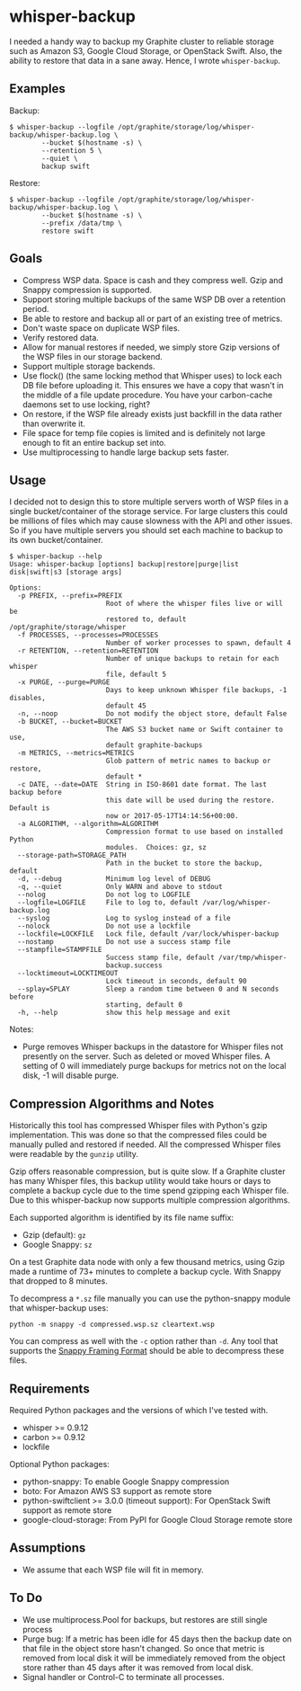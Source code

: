 whisper-backup
===============

I needed a handy way to backup my Graphite cluster to reliable storage such as
Amazon S3, Google Cloud Storage, or OpenStack Swift.  Also, the ability to
restore that data in a sane away.  Hence, I wrote `whisper-backup`.

Examples
--------

Backup:
```
$ whisper-backup --logfile /opt/graphite/storage/log/whisper-backup/whisper-backup.log \
        --bucket $(hostname -s) \
        --retention 5 \
        --quiet \
        backup swift
```

Restore:
```
$ whisper-backup --logfile /opt/graphite/storage/log/whisper-backup/whisper-backup.log \
        --bucket $(hostname -s) \
        --prefix /data/tmp \
        restore swift
```

Goals
-----

* Compress WSP data.  Space is cash and they compress well.  Gzip and Snappy
  compression is supported.
* Support storing multiple backups of the same WSP DB over a retention
  period.
* Be able to restore and backup all or part of an existing tree of metrics.
* Don't waste space on duplicate WSP files.
* Verify restored data.
* Allow for manual restores if needed, we simply store Gzip versions of the
  WSP files in our storage backend.
* Support multiple storage backends.
* Use flock() (the same locking method that Whisper uses) to lock each DB
  file before uploading it.  This ensures we have a copy that wasn't in the
  middle of a file update procedure.  You have your carbon-cache daemons
  set to use locking, right?
* On restore, if the WSP file already exists just backfill in the data
  rather than overwrite it.
* File space for temp file copies is limited and is definitely not
  large enough to fit an entire backup set into.
* Use multiprocessing to handle large backup sets faster.

Usage
-----

I decided not to design this to store multiple servers worth of WSP files in
a single bucket/container of the storage service.  For large clusters this
could be millions of files which may cause slowness with the API and other
issues.  So if you have multiple servers you should set each machine to backup
to its own bucket/container.

```
$ whisper-backup --help
Usage: whisper-backup [options] backup|restore|purge|list disk|swift|s3 [storage args]

Options:
  -p PREFIX, --prefix=PREFIX
                        Root of where the whisper files live or will be
                        restored to, default /opt/graphite/storage/whisper
  -f PROCESSES, --processes=PROCESSES
                        Number of worker processes to spawn, default 4
  -r RETENTION, --retention=RETENTION
                        Number of unique backups to retain for each whisper
                        file, default 5
  -x PURGE, --purge=PURGE
                        Days to keep unknown Whisper file backups, -1 disables,
                        default 45
  -n, --noop            Do not modify the object store, default False
  -b BUCKET, --bucket=BUCKET
                        The AWS S3 bucket name or Swift container to use,
                        default graphite-backups
  -m METRICS, --metrics=METRICS
                        Glob pattern of metric names to backup or restore,
                        default *
  -c DATE, --date=DATE  String in ISO-8601 date format. The last backup before
                        this date will be used during the restore.  Default is
                        now or 2017-05-17T14:14:56+00:00.
  -a ALGORITHM, --algorithm=ALGORITHM
                        Compression format to use based on installed Python
                        modules.  Choices: gz, sz
  --storage-path=STORAGE_PATH
                        Path in the bucket to store the backup, default
  -d, --debug           Minimum log level of DEBUG
  -q, --quiet           Only WARN and above to stdout
  --nolog               Do not log to LOGFILE
  --logfile=LOGFILE     File to log to, default /var/log/whisper-backup.log
  --syslog              Log to syslog instead of a file
  --nolock              Do not use a lockfile
  --lockfile=LOCKFILE   Lock file, default /var/lock/whisper-backup
  --nostamp             Do not use a success stamp file
  --stampfile=STAMPFILE
                        Success stamp file, default /var/tmp/whisper-
                        backup.success
  --locktimeout=LOCKTIMEOUT
                        Lock timeout in seconds, default 90
  --splay=SPLAY         Sleep a random time between 0 and N seconds before
                        starting, default 0
  -h, --help            show this help message and exit

```

Notes:
* Purge removes Whisper backups in the datastore for Whisper files not
  presently on the server.  Such as deleted or moved Whisper files.  A setting
  of 0 will immediately purge backups for metrics not on the local disk,
  -1 will disable purge.

Compression Algorithms and Notes
--------------------------------

Historically this tool has compressed Whisper files with Python's gzip
implementation.  This was done so that the compressed files could be manually
pulled and restored if needed.  All the compressed Whisper files were readable
by the `gunzip` utility.

Gzip offers reasonable compression, but is quite slow.  If a Graphite cluster
has many Whisper files, this backup utility would take hours or days to
complete a backup cycle due to the time spend gzipping each Whisper file.
Due to this whisper-backup now supports multiple compression algorithms.

Each supported algorithm is identified by its file name suffix:

* Gzip (default): `gz`
* Google Snappy: `sz`

On a test Graphite data node with only a few thousand metrics, using Gzip
made a runtime of 73+ minutes to complete a backup cycle.  With Snappy that
dropped to 8 minutes.

To decompress a `*.sz` file manually you can use the python-snappy module
that whisper-backup uses:

    python -m snappy -d compressed.wsp.sz cleartext.wsp

You can compress as well with the `-c` option rather than `-d`.  Any tool
that supports the [Snappy Framing Format][1] should be able to decompress
these files.

Requirements
------------

Required Python packages and the versions of which I've tested with.

* whisper >= 0.9.12
* carbon >= 0.9.12
* lockfile

Optional Python packages:

* python-snappy: To enable Google Snappy compression
* boto: For Amazon AWS S3 support as remote store
* python-swiftclient >= 3.0.0 (timeout support): For OpenStack Swift support
  as remote store
* google-cloud-storage: From PyPI for Google Cloud Storage remote store

Assumptions
-----------

* We assume that each WSP file will fit in memory.

To Do
-----

* We use multiprocess.Pool for backups, but restores are still single process
* Purge bug:  If a metric has been idle for 45 days
  then the backup date on that file in the object store hasn't changed.  So
  once that metric is removed from local disk it will be immediately removed
  from the object store rather than 45 days after it was removed from local
  disk.
* Signal handler or Control-C to terminate all processes.

[1]: https://github.com/google/snappy/blob/master/framing_format.txt
